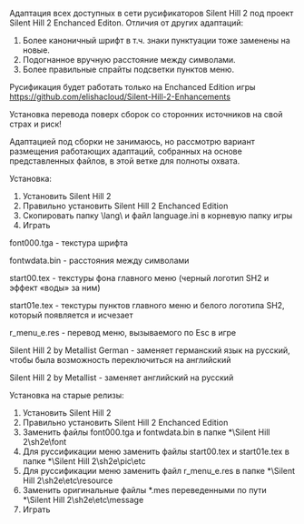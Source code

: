 Адаптация всех доступных в сети русификаторов Silent Hill 2 под проект Silent Hill 2 Enchanced Editon.
Отличия от других адаптаций:
1. Более каноничный шрифт в т.ч. знаки пунктуации тоже заменены на новые.
2. Подогнанное вручную расстояние между символами.
3. Более правильные спрайты подсветки пунктов меню.

Русификация будет работать только на Enchanced Edition игры https://github.com/elishacloud/Silent-Hill-2-Enhancements

Установка перевода поверх сборок со сторонних источников на свой страх и риск!

Адаптацией под сборки не занимаюсь, но рассмотрю вариант размещения работающих адаптаций, собранных на основе представленных файлов, в этой ветке для полноты охвата.

Установка:
1. Установить Silent Hill 2
2. Правильно установить Silent Hill 2 Enchanced Edition
3. Скопировать папку \lang\ и файл language.ini в корневую папку игры
4. Играть

font000.tga - текстура шрифта

fontwdata.bin - расстояния между символами

start00.tex - текстуры фона главного меню (черный логотип SH2 и эффект «воды» за ним)

start01e.tex - текстуры пунктов главного меню и белого логотипа SH2, который появляется и исчезает

r_menu_e.res - перевод меню, вызываемого по Esc в игре

Silent Hill 2 by Metallist German - заменяет германский язык на русский, чтобы была возможность переключиться на английский

Silent Hill 2 by Metallist - заменяет английский на русский

Установка на старые релизы:
1. Установить Silent Hill 2
2. Правильно установить Silent Hill 2 Enchanced Edition
3. Заменить файлы font000.tga и fontwdata.bin в папке *\Silent Hill 2\sh2e\font
4. Для руссификации меню заменить файлы start00.tex и start01e.tex в папке *\Silent Hill 2\sh2e\pic\etc
5. Для руссификации меню заменить файл r_menu_e.res в папке *\Silent Hill 2\sh2e\etc\resource
6. Заменить оригинальные файлы *.mes переведенными по пути *\Silent Hill 2\sh2e\etc\message
7. Играть
